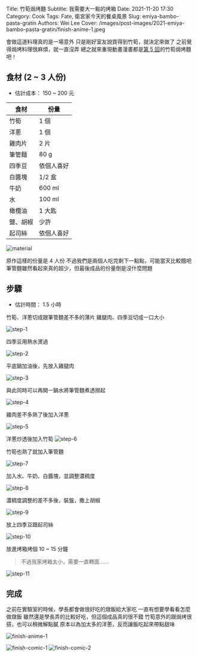 Title: 竹筍焗烤麵
Subtitle: 我需要大一點的烤箱
Date: 2021-11-20 17:30
Category: Cook
Tags: Fate, 衛宮家今天的餐桌風景
Slug: emiya-bambo-pasta-gratin
Authors: Wei Lee
Cover: /images/post-images/2021-emiya-bambo-pasta-gratin/finish-anime-1.jpeg

會做這道料理真的是一場意外
只是剛好室友說買得到竹筍，就決定來做了
之前覺得焗烤料理很麻煩，就一直沒弄
總之就來重現動畫漫畫都是[第 5 回](https://ani.gamer.com.tw/animeVideo.php?sn=16731)的竹筍焗烤麵吧！

<!--more-->

## 食材 (2 ~ 3 人份)
* 估計成本： 150 ~ 200 元

| 食材 | 份量 |
|---|---|
| 竹筍 | 1 個 |
| 洋蔥 | 1 個 |
| 雞肉片 | 2 片 |
| 筆管麵 | 80 g |
| 四季豆 | 依個人喜好 |
| 白醬塊 | 1/2 盒 |
| 牛奶 | 600 ml |
| 水 | 100 ml |
| 橄欖油 | 1 大匙 |
| 鹽、胡椒 | 少許 |
| 起司絲 | 依個人喜好 |

![material](/images/post-images/2021-emiya-bambo-pasta-gratin/material.jpeg)

原作這樣的份量是 4 人份
不過我們是兩個人吃完剩下一點點，可能當天比較餓吧
筆管麵雖然看起來真的超少，但最後成品的份量倒是沒什麼問題

## 步驟
* 估計時間： 1.5 小時

竹筍、洋蔥切成跟筆管麵差不多的薄片
雞腿肉、四季豆切成一口大小

![step-1](/images/post-images/2021-emiya-bambo-pasta-gratin/step-1.jpeg)

四季豆用熱水燙過

![step-2](/images/post-images/2021-emiya-bambo-pasta-gratin/step-2.jpeg)

平底鍋加油後，先放入雞腿肉

![step-3](/images/post-images/2021-emiya-bambo-pasta-gratin/step-3.jpeg)

與此同時可以再開一鍋水將筆管麵煮透撈起

![step-4](/images/post-images/2021-emiya-bambo-pasta-gratin/step-4.jpeg)

雞肉差不多熟了後加入洋蔥

![step-5](/images/post-images/2021-emiya-bambo-pasta-gratin/step-5.jpeg)

洋蔥炒透後加入竹筍
![step-6](/images/post-images/2021-emiya-bambo-pasta-gratin/step-6.jpeg)

竹筍也熟了就加入筆管麵

![step-7](/images/post-images/2021-emiya-bambo-pasta-gratin/step-7.jpeg)

加入水、牛奶、白醬塊，並調整濃稠度

![step-8](/images/post-images/2021-emiya-bambo-pasta-gratin/step-8.jpeg)

濃稠度調整的差不多後，裝盤，撒上胡椒

![step-9](/images/post-images/2021-emiya-bambo-pasta-gratin/step-9.jpeg)

放上四季豆跟起司絲

![step-10](/images/post-images/2021-emiya-bambo-pasta-gratin/step-10.jpeg)

放進烤箱烤個 10 ~ 15 分鐘

> 不過我家烤箱太小，需要一直轉面......

![step-11](/images/post-images/2021-emiya-bambo-pasta-gratin/step-11.jpeg)

## 完成
之前在實驗室的時候，學長都會做很好吃的燉飯給大家吃
一直有想要學看看怎麼做燉飯
雖然還是學長弄的比較好吃，但這個成品真的很不錯
竹筍意外的跟焗烤很搭，也可以稍微解點膩
原本以為加太多的洋蔥，反而讓飯吃起來帶點甜味

![finish-anime-1](/images/post-images/2021-emiya-bambo-pasta-gratin/finish-anime-1.jpeg)

![finish-comic-1](/images/post-images/2021-emiya-bambo-pasta-gratin/finish-comic-1.jpeg)
![finish-comic-2](/images/post-images/2021-emiya-bambo-pasta-gratin/finish-comic-2.jpeg)
